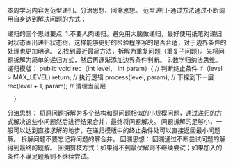 本周学习内容为范型递归、分治思想、回溯思想。
范型递归-通过方法通过不断调用自身达到解决问题的方式；

递归的三个思维要点:
1.不要人肉递归。避免用大脑做递归，最好使用纸笔对递归对状态画出递归状态树，这样能够更好的检验程序写的是否合适，对于边界条件的处理也更加明确。
2.找到最近最简方法，拆解为重复问题（重复子问题）。先将问题拆解为简单的递归方式，然后再逐渐添加边界条件判断。
3.数学归纳法思维。
递归模版：
         public void rec（int level， int param）{
         // 判断终止条件
         if（level > MAX_LEVEL) 
          return;
         // 执行逻辑 
         process(level, param); 
         // 下探到下一层<br> 
         rec(level + 1, param); 
         // 清理当前层
         
      }
分治思想：
     将原问题拆解为多个结构和原问题相似的小规模问题，通过递归的方式解决这些小问题然后进行结果合并，最终将问题解决。
     问题拆解的足够小，一般可以达到直接求解的地步，在递归模版中的终止条件处可以直接返回最小问题解。
     拆解问题不要忘记将问题的解合并。
回溯思想：
      回溯通过不断尝试问题的解得到最终的题解。
      回溯剪枝方式：如果得不到最优解则不继续尝试；如果加入的条件不满足题解则不继续尝试。 